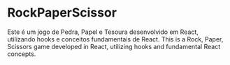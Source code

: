 # RockPaperScissor
Este é um jogo de Pedra, Papel e Tesoura desenvolvido em React, utilizando hooks e conceitos fundamentais de React.                                  This is a Rock, Paper, Scissors game developed in React, utilizing hooks and fundamental React concepts.    
